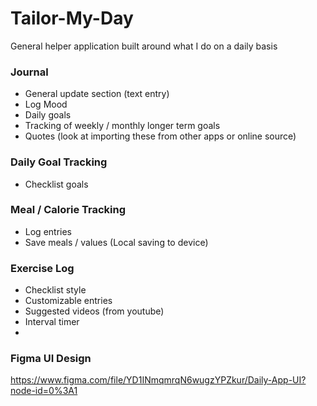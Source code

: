 # Tailor-My-Day

General helper application built around what I do on a daily basis

### Journal
- General update section (text entry)
- Log Mood
- Daily goals 
- Tracking of weekly / monthly longer term goals
- Quotes (look at importing these from other apps or online source)
	
### Daily Goal Tracking
- Checklist goals
	
### Meal / Calorie Tracking
- Log entries
- Save meals / values (Local saving to device)
	
### Exercise Log
- Checklist style
- Customizable entries
- Suggested videos (from youtube)
- Interval timer
- 
### Figma UI Design
https://www.figma.com/file/YD1INmqmrqN6wugzYPZkur/Daily-App-UI?node-id=0%3A1
